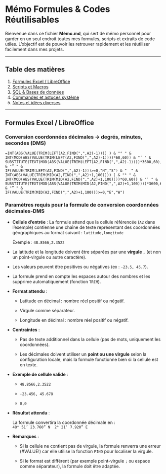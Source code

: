 # Mémo Formules & Codes Réutilisables

Bienvenue dans ce fichier **Mémo.md**, qui sert de mémo personnel pour garder en un seul endroit toutes mes formules, scripts et extraits de code utiles. L’objectif est de pouvoir les retrouver rapidement et les réutiliser facilement dans mes projets.

---

## Table des matières

1. [Formules Excel / LibreOffice](#formules-excel--libreoffice)  
2. [Scripts et Macros](#scripts-et-macros)  
3. [SQL & Bases de données](#sql--bases-de-données)  
4. [Commandes et astuces système](#commandes-et-astuces-système)  
5. [Notes et idées diverses](#notes-et-idées-diverses)  

---

## Formules Excel / LibreOffice

### Conversion coordonnées décimales → degrés, minutes, secondes (DMS)

```excel
=INT(ABS(VALUE(TRIM(LEFT(A2,FIND(",",A2)-1)))) ) & "° " &
INT(MOD(ABS(VALUE(TRIM(LEFT(A2,FIND(",",A2)-1))))*60,60)) & "’ " &
SUBSTITUTE(TEXT(MOD(ABS(VALUE(TRIM(LEFT(A2,FIND(",",A2)-1))))*3600,60),"0.000"),",",".") & "” " &
IF(VALUE(TRIM(LEFT(A2,FIND(",",A2)-1)))>=0,"N","S") & "  " &
INT(ABS(VALUE(TRIM(MID(A2,FIND(",",A2)+1,100)))) ) & "° " &
INT(MOD(ABS(VALUE(TRIM(MID(A2,FIND(",",A2)+1,100))))*60,60)) & "’ " &
SUBSTITUTE(TEXT(MOD(ABS(VALUE(TRIM(MID(A2,FIND(",",A2)+1,100))))*3600,60),"0.000"),",",".") & "” " &
IF(VALUE(TRIM(MID(A2,FIND(",",A2)+1,100)))>=0,"E","W")
```
### Paramètres requis pour la formule de conversion coordonnées décimales-DMS

- **Cellule d’entrée** : La formule attend que la cellule référencée (`A2` dans l’exemple) contienne une chaîne de texte représentant des coordonnées géographiques au format suivant : `latitude,longitude`

  Exemple : `48.8566,2.3522`

- La latitude et la longitude doivent être séparées par une **virgule `,`** (et non un point-virgule ou autre caractère).

- Les valeurs peuvent être positives ou négatives (ex : `-23.5, 45.7`).

- La formule prend en compte les espaces autour des nombres et les supprime automatiquement (fonction `TRIM`).

- **Format attendu** :

  - Latitude en décimal : nombre réel positif ou négatif.

  - Virgule comme séparateur.

  - Longitude en décimal : nombre réel positif ou négatif.

- **Contraintes** :

  - Pas de texte additionnel dans la cellule (pas de mots, uniquement les coordonnées).

  - Les décimales doivent utiliser un **point ou une virgule** selon la configuration locale, mais la formule fonctionne bien si la cellule est en texte.

- **Exemple de cellule valide** :

  - `48.8566,2.3522`

  - `-23.456, 45.678`

  - `0,0`

- **Résultat attendu** :

  La formule convertira la coordonnée décimale en :  
  `48° 51’ 23.760” N  2° 21’ 7.920” E`

- **Remarques** :

  - Si la cellule ne contient pas de virgule, la formule renverra une erreur (#VALUE!) car elle utilise la fonction `FIND` pour localiser la virgule.

  - Si le format est différent (par exemple point-virgule `;` ou espace comme séparateur), la formule doit être adaptée.
